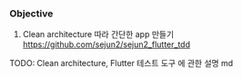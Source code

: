 ### Objective

1. Clean architecture 따라 간단한 app 만들기
https://github.com/sejun2/sejun2_flutter_tdd
   
TODO: Clean architecture, Flutter 테스트 도구 에 관한 설명 md
